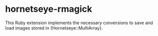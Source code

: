 hornetseye-rmagick
==========
This Ruby extension implements the necessary conversions to save and load images stored in {Hornetseye::MultiArray}.
